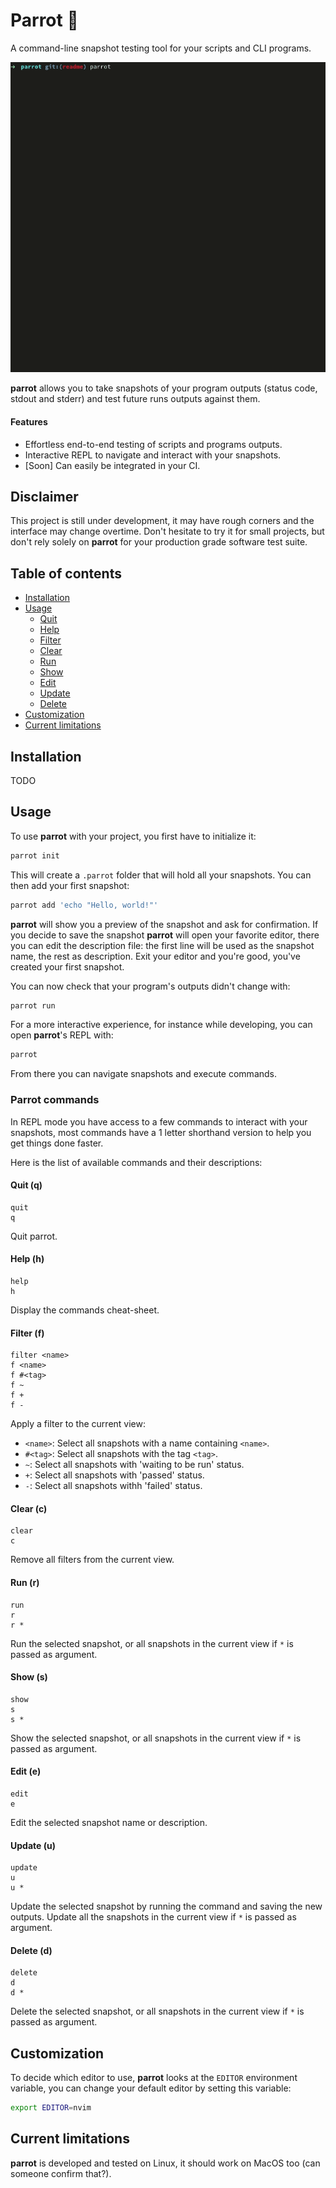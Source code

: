 # Parrot 🦜

A command-line snapshot testing tool for your scripts and CLI programs.

<div align="center">
  <img src="./assets/demo.gif" alt="Parrot demo"/>
</div>

**parrot** allows you to take snapshots of your program outputs (status code, stdout and stderr) and test future runs outputs against them.

#### Features
- Effortless end-to-end testing of scripts and programs outputs.
- Interactive REPL to navigate and interact with your snapshots.
- [Soon] Can easily be integrated in your CI.

## Disclaimer

This project is still under development, it may have rough corners and the interface may change overtime. Don't hesitate to try it for small projects, but don't rely solely on **parrot** for your production grade software test suite.

## Table of contents

- [Installation](#installation)
- [Usage](#usage)
  - [Quit](#quit-q)
  - [Help](#help-h)
  - [Filter](#filter-f)
  - [Clear](#clear-c)
  - [Run](#run-r)
  - [Show](#show-s)
  - [Edit](#edit-e)
  - [Update](#update-u)
  - [Delete](#delete-d)
- [Customization](#customization)
- [Current limitations](#current-limitations)

## Installation

TODO

## Usage

To use **parrot** with your project, you first have to initialize it:

```sh
parrot init
```

This will create a `.parrot` folder that will hold all your snapshots. You can then add your first snapshot:

```sh
parrot add 'echo "Hello, world!"'
```

**parrot** will show you a preview of the snapshot and ask for confirmation. If you decide to save the snapshot **parrot** will open your favorite editor, there you can edit the description file: the first line will be used as the snapshot name, the rest as description. Exit your editor and you're good, you've created your first snapshot.

You can now check that your program's outputs didn't change with:

```sh
parrot run
```

For a more interactive experience, for instance while developing, you can open **parrot**'s REPL with:

```sh
parrot
```

From there you can navigate snapshots and execute commands.

### Parrot commands

In REPL mode you have access to a few commands to interact with your snapshots, most commands have a 1 letter shorthand version to help you get things done faster.

Here is the list of available commands and their descriptions:

#### Quit (q)

```
quit
q
```

Quit parrot.

#### Help (h)

```
help
h
```

Display the commands cheat-sheet.

#### Filter (f)

```
filter <name>
f <name>
f #<tag>
f ~
f +
f -
```

Apply a filter to the current view:
- `<name>`: Select all snapshots with a name containing `<name>`.
- `#<tag>`: Select all snapshots with the tag `<tag>`.
- `~`: Select all snapshots with 'waiting to be run' status.
- `+`: Select all snapshots with 'passed' status.
- `-`: Select all snapshots withh 'failed' status.

#### Clear (c)

```
clear
c
```

Remove all filters from the current view.

#### Run (r)

```
run
r
r *
```

Run the selected snapshot, or all snapshots in the current view if `*` is passed as argument.

#### Show (s)

```
show
s
s *
```

Show the selected snapshot, or all snapshots in the current view if `*` is passed as argument.

#### Edit (e)

```
edit
e
```

Edit the selected snapshot name or description.

#### Update (u)

```
update
u
u *
```

Update the selected snapshot by running the command and saving the new outputs. Update all the snapshots in the current view if `*` is passed as argument.

#### Delete (d)

```
delete
d
d *
```

Delete the selected snapshot, or all snapshots in the current view if `*` is passed as argument.

## Customization

To decide which editor to use, **parrot** looks at the `EDITOR` environment variable, you can change your default editor by setting this variable:

```sh
export EDITOR=nvim
```

## Current limitations

**parrot** is developed and tested on Linux, it should work on MacOS too (can someone confirm that?).

